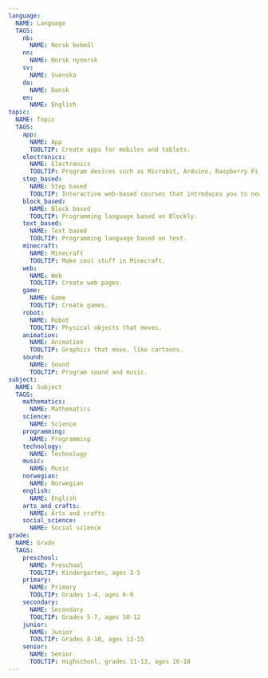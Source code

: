```yaml
---
language:
  NAME: Language
  TAGS:
    nb:
      NAME: Norsk bokmål
    nn:
      NAME: Norsk nynorsk
    sv:
      NAME: Svenska
    da:
      NAME: Dansk
    en:
      NAME: English
topic:
  NAME: Topic
  TAGS:
    app:
      NAME: App
      TOOLTIP: Create apps for mobiles and tablets.
    electronics:
      NAME: Electronics
      TOOLTIP: Program devices such as Microbit, Arduino, Raspberry Pi, and Lego Mindstorms.
    step_based:
      NAME: Step based
      TOOLTIP: Interactive web-based courses that introduces you to new concepts one step at a time.
    block_based:
      NAME: Block based
      TOOLTIP: Programming language based on Blockly.
    text_based:
      NAME: Text based
      TOOLTIP: Programming language based on text.
    minecraft:
      NAME: Minecraft
      TOOLTIP: Make cool stuff in Minecraft.
    web:
      NAME: Web
      TOOLTIP: Create web pages.
    game:
      NAME: Game
      TOOLTIP: Create games.
    robot:
      NAME: Robot
      TOOLTIP: Physical objects that moves.
    animation:
      NAME: Animation
      TOOLTIP: Graphics that move, like cartoons.
    sound:
      NAME: Sound
      TOOLTIP: Program sound and music.
subject:
  NAME: Subject
  TAGS:
    mathematics:
      NAME: Mathematics
    science:
      NAME: Science
    programming:
      NAME: Programming
    technology:
      NAME: Technology
    music:
      NAME: Music
    norwegian:
      NAME: Norwegian
    english:
      NAME: English
    arts_and_crafts:
      NAME: Arts and crafts
    social_science:
      NAME: Social science
grade:
  NAME: Grade
  TAGS:
    preschool:
      NAME: Preschool
      TOOLTIP: Kindergarten, ages 3-5
    primary:
      NAME: Primary
      TOOLTIP: Grades 1-4, ages 6-9
    secondary:
      NAME: Secondary
      TOOLTIP: Grades 5-7, ages 10-12
    junior:
      NAME: Junior
      TOOLTIP: Grades 8-10, ages 13-15
    senior:
      NAME: Senior
      TOOLTIP: Highschool, grades 11-13, ages 16-18
---
```

